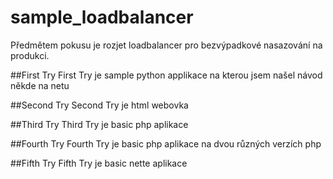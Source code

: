 # sample_loadbalancer
Předmětem pokusu je rozjet loadbalancer pro bezvýpadkové nasazování na produkci.


##First Try 
First Try je sample python applikace na kterou jsem našel návod někde na netu

##Second Try 
Second Try je html webovka 

##Third Try 
Third Try je basic php aplikace 

##Fourth Try 
Fourth Try je basic php aplikace na dvou různých verzích php

##Fifth Try 
Fifth Try je basic nette aplikace